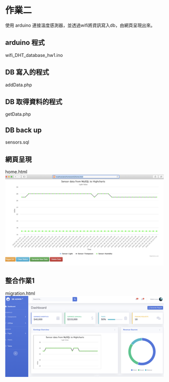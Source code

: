 # 作業二
使用 arduino 連接溫度感測器，並透過wifi將資訊寫入db，由網頁呈現出來。

## arduino 程式
wifi_DHT_database_hw1.ino
 
## DB 寫入的程式
addData.php
   
## DB 取得資料的程式
getData.php

## DB back up
sensors.sql

## 網頁呈現
home.html
![Alt text](/homework2/1.png?raw=true "Optional Title")


## 整合作業1
migration.html
![Alt text](/homework2/2-2.png?raw=true "Optional Title")

